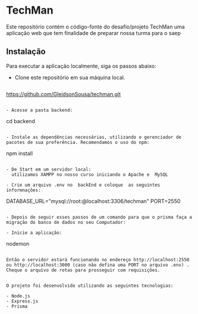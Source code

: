 # TechMan
Este repositório contém o código-fonte do desafio/projeto TechMan uma aplicação web que tem finalidade de preparar nossa turma para o saep

## Instalação
Para executar a aplicação localmente, siga os passos abaixo:

- Clone este repositório em sua máquina local.

  ```
 https://github.com/GleidsonSousa/techman.git
  ```

- Acesse a pasta backend:
  ```
  cd backend
  ```

- Instale as dependências necessárias, utilizando o gerenciador de pacotes de sua preferência. Recomendamos o uso do npm:
```
  npm install
```
 
- De Start em um servidor local:
  utilizamos XAMPP no nosso curso iniciando o Apache e  MySQL

- Crie um arquivo .env no  backEnd e coloque  as seguintes informnações:
```
  DATABASE_URL="mysql://root:@localhost:3306/techman"
  PORT=2550
```

- Depois de seguir esses passos de um comando para que o prisma faça a migração do banco de dados no seu Computador:

- Inicie a aplicação:
  ```
  nodemon
  ```

Então o servidor estará funcionando no endereço http://localhost:2550 ou http://localhost:3000 (caso não defina uma PORT no arquivo .env) . Cheque o arquivo de rotas para prosseguir com requisições.


O projeto foi desenvolvido utilizando as seguintes tecnologias:

- Node.js
- Express.js
- Prisma
